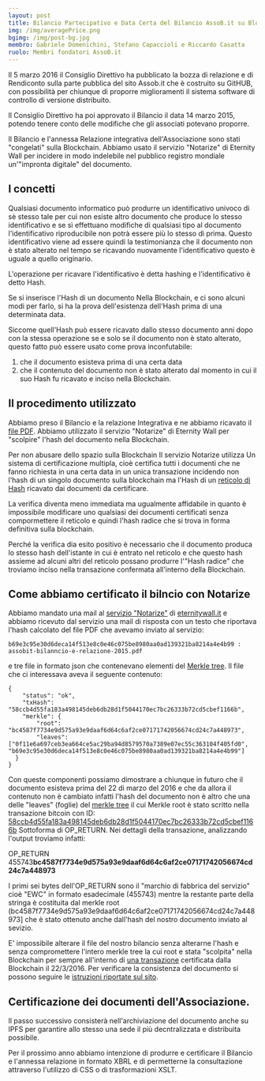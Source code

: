 ```yaml
---
layout: post
title: Bilancio Partecipativo e Data Certa del Bilancio AssoB.it su Blockchain
img: /img/averagePrice.png
bgimg: /img/post-bg.jpg
membro: Gabriele Domenichini, Stefano Capaccioli e Riccardo Casatta
ruolo: Membri fondatori AssoB.it
---
```


Il 5 marzo 2016 il Consiglio Direttivo ha pubblicato la bozza di relazione e di Rendiconto sulla parte pubblica del sito Assob.it che è costruito su GitHUB, con possibilità per chiunque di proporre miglioramenti il sistema software di controllo di versione distribuito.
<!-- more -->
Il Consiglio Direttivo ha poi approvato il Bilancio il data 14 marzo 2015, potendo tenere conto delle modifiche che gli associati potevano proporre.

Il Bilancio e l'annessa Relazione integrativa dell'Associazione sono stati
"congelati" sulla Blockchain.
Abbiamo usato il servizio "Notarize" di Eternity Wall per incidere in modo indelebile
nel pubblico registro mondiale un'"impronta digitale" del documento.


## I concetti
Qualsiasi documento informatico può produrre un identificativo univoco di sè
stesso tale per cui non esiste altro documento che produce lo stesso
identificativo e se sì effettuano modifiche di qualsiasi tipo al documento
l'identificativo riproducibile non potrà essere più lo stesso di prima. Questo
identificativo viene ad essere quindi la testimonianza che il documento non è stato
alterato nel tempo se ricavando nuovamente l'identificativo questo è
uguale a quello originario.

L'operazione per ricavare l'identificativo è detta hashing e l'identificativo
è detto Hash.

Se si inserisce l'Hash di un documento Nella Blockchain, e ci sono alcuni modi
per farlo, si ha la prova dell'esistenza dell'Hash prima di una determinata data.

Siccome quell'Hash può essere ricavato dallo stesso documento anni dopo con la
stessa operazione se e solo se il documento non è stato alterato, questo fatto
può essere usato come prova inconfutabile:

1. che il documento esisteva prima di una certa data
2. che il contenuto del documento non è stato alterato dal momento in cui il suo
Hash fu ricavato e inciso nella Blockchain.

## Il procedimento utilizzato

Abbiamo preso il Bilancio e la relazione Integrativa e ne abbiamo ricavato il
[file PDF][Bilancio PDF].
Abbiamo utilizzato il servizio "Notarize" di Eternity Wall per "scolpire"
l'hash del documento nella Blockchain.

Per non abusare dello spazio sulla Blockchain Il servizio Notarize utilizza
Un sistema di certificazione multipla, cioè certifica tutti i documenti che ne
fanno richiesta in una certa data in un unica transazione incidendo non l'hash
di un singolo documento sulla blockchain ma l'Hash di un [reticolo di Hash][merkle tree]
ricavato dai documenti da certificare.

La verifica diventa meno immediata ma
ugualmente affidabile in quanto è impossibile modificare uno qualsiasi dei
documenti certificati senza compormettere il reticolo e quindi l'hash radice
che si trova in forma definitiva sulla blockchain.

Perché la verifica dia
esito positivo è necessario che il documento produca lo stesso hash
dell'istante in cui è entrato nel reticolo e che questo hash assieme ad alcuni
altri del reticolo possano produrre l'"Hash radice" che troviamo inciso nella
transazione confermata all'interno della Blockchain.

## Come abbiamo certificato il bilncio con Notarize

Abbiamo mandato una mail al [servizio "Notarize"][notarize] di
[eternitywall.it][eternitywall] e abbiamo ricevuto dal servizio una mail di
risposta con un testo che riportava l'hash calcolato del file PDF che avevamo
inviato al servizio:

    b69e3c95e30d6deca14f513e8c0e46c075be8980aa0ad139321ba8214a4e4b99 : assobit-bilanncio-e-relazione-2015.pdf

e tre file in formato json che contenevano elementi del [Merkle tree][merkle tree].
Il file che ci interessava aveva il
seguente contenuto:


    {
        "status": "ok",
        "txHash": "58ccb4d55fa183a498145deb6db28d1f5044170ec7bc26333b72cd5cbef1166b",
        "merkle": {
            "root": "bc4587f7734e9d575a93e9daaf6d64c6af2ce07171742056674cd24c7a448973",
            "leaves": ["0f11e6a697ceb3ea664ce5ac29ba94d8579570a7389e07ec55c363104f405fd0", "b69e3c95e30d6deca14f513e8c0e46c075be8980aa0ad139321ba8214a4e4b99"]
      }
    }


Con queste componenti possiamo dimostrare a chiunque in futuro che il documento
esisteva prima del 22 di marzo del 2016 e che da allora il contenuto non è cambiato
infatti l'hash del documento non è altro che una delle "leaves" (foglie) del
[merkle tree][merkle tree] il cui Merkle root è stato scritto nella transazione
bitcoin con ID: [58ccb4d55fa183a498145deb6db28d1f5044170ec7bc26333b72cd5cbef1166b][tx]
Sottoforma di OP_RETURN.
Nei dettagli della transazione, analizzando l'output troviamo infatti:

OP_RETURN 455743**bc4587f7734e9d575a93e9daaf6d64c6af2ce07171742056674cd24c7a448973**

I primi sei bytes dell'OP_RETURN sono il "marchio di fabbrica del servizio" cioè
"EWC" in formato esadecimale (455743) mentre la restante parte della stringa è
costituita dal merkle root (bc4587f7734e9d575a93e9daaf6d64c6af2ce07171742056674cd24c7a448973]
 che è stato ottenuto anche dall'hash del nostro documento inviato al sevizio.

 E' impossibile alterare il file del nostro bilancio senza alterarne l'hash e
 senza compromettere l'intero merkle tree la cui root e stata "scolpita" nella
 Blockchain per sempre all'interno di [una transazione][tx] certificata dalla
 Blockchain il 22/3/2016.
Per verificare la consistenza del documento si possono seguire le [istruzioni
riportate sul sito][verification].

## Certificazione dei documenti dell'Associazione.

Il passo successivo consisterà nell'archiviazione del documento anche su
IPFS per garantire allo stesso una sede il più decntralizzata e distribuita
possibile.

Per il prossimo anno abbiamo intenzione di produrre e certificare il Bilancio e
l'annessa relazione in formato XBRL e di permetterne la consultazione attraverso
 l'utilizzo di CSS o di trasformazioni XSLT.





[tx]: https://blockexplorer.com/tx/58ccb4d55fa183a498145deb6db28d1f5044170ec7bc26333b72cd5cbef1166b
[merkle tree]: https://en.wikipedia.org/wiki/Merkle_tree
[eternitywall]: http://eternitywall.it
[notarize]: http://eternitywall.it/notarize
[Bilancio PDF]: https://drive.google.com/a/gdtre.net/folderview?id=0B9RhYggrYYllSE9RcFp6SVJ2VFU&usp=sharing&tid=0B9RhYggrYYllTFZhdjFGd2lIMVU
[verification]: http://blog.eternitywall.it/2016/02/16/how-to-verify-notarization/

